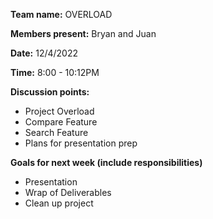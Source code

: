 **Team name:** OVERLOAD

**Members present:** Bryan and Juan

**Date:** 12/4/2022

**Time:** 8:00 - 10:12PM

**Discussion points:** <br/>
* Project Overload
* Compare Feature
* Search Feature
* Plans for presentation prep

**Goals for next week (include responsibilities)** <br/>
* Presentation
* Wrap of Deliverables
* Clean up project
